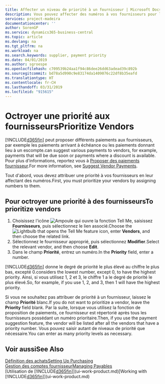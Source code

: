 ```yaml
---
title: Affecter un niveau de priorité à un fournisseur | Microsoft Docs
description: Vous pouvez affecter des numéros à vos fournisseurs pour les classer par ordre de priorité et faciliter des propositions de paiement dans Business Central.
services: project-madeira
documentationcenter: ''
author: SorenGP
ms.service: dynamics365-business-central
ms.topic: article
ms.devlang: na
ms.tgt_pltfrm: na
ms.workload: na
ms.search.keywords: supplier, payment priority
ms.date: 04/01/2019
ms.author: sgroespe
ms.openlocfilehash: c709539b24aa1f94c86dee26dd63adead39c892b
ms.sourcegitcommit: bd78a5d990c9e83174da1409076c22df8b35eafd
ms.translationtype: HT
ms.contentlocale: fr-CH
ms.lasthandoff: 03/31/2019
ms.locfileid: "915615"
---
```

# <a name="prioritize-vendors"></a><span data-ttu-id="7e3e5-103">Octroyer une priorité aux fournisseurs</span><span class="sxs-lookup"><span data-stu-id="7e3e5-103">Prioritize Vendors</span></span>
[!INCLUDE[d365fin](includes/d365fin_md.md)] <span data-ttu-id="7e3e5-104">peut proposer différents paiements aux fournisseurs, par exemple les paiements arrivant à échéance ou les paiements donnant lieu à un escompte.</span><span class="sxs-lookup"><span data-stu-id="7e3e5-104">can suggest various payments to vendors, for example, payments that will be due soon or payments where a discount is available.</span></span> <span data-ttu-id="7e3e5-105">Pour plus d'informations, reportez vous à [Proposer des paiements fournisseur](payables-how-suggest-vendor-payments.md).</span><span class="sxs-lookup"><span data-stu-id="7e3e5-105">For more information, see [Suggest Vendor Payments](payables-how-suggest-vendor-payments.md).</span></span>

<span data-ttu-id="7e3e5-106">Tout d'abord, vous devez attribuer une priorité à vos fournisseurs en leur affectant des numéros.</span><span class="sxs-lookup"><span data-stu-id="7e3e5-106">First, you must prioritize your vendors by assigning numbers to them.</span></span>

## <a name="to-prioritize-vendors"></a><span data-ttu-id="7e3e5-107">Pour octroyer une priorité à des fournisseurs</span><span class="sxs-lookup"><span data-stu-id="7e3e5-107">To prioritize vendors</span></span>
1. <span data-ttu-id="7e3e5-108">Choisissez l'icône ![Ampoule qui ouvre la fonction Tell Me](media/ui-search/search_small.png "Dites-moi ce que vous voulez faire"), saisissez **Fournisseurs**, puis sélectionnez le lien associé.</span><span class="sxs-lookup"><span data-stu-id="7e3e5-108">Choose the ![Lightbulb that opens the Tell Me feature](media/ui-search/search_small.png "Tell me what you want to do") icon, enter **Vendors**, and then choose the related link.</span></span>
2. <span data-ttu-id="7e3e5-109">Sélectionnez le fournisseur approprié, puis sélectionnez **Modifier**.</span><span class="sxs-lookup"><span data-stu-id="7e3e5-109">Select the relevant vendor, and then choose **Edit**.</span></span>
3. <span data-ttu-id="7e3e5-110">Dans le champ **Priorité**, entrez un numéro.</span><span class="sxs-lookup"><span data-stu-id="7e3e5-110">In the **Priority** field, enter a number.</span></span>

[!INCLUDE[d365fin](includes/d365fin_md.md)] <span data-ttu-id="7e3e5-111">donne le degré de priorité le plus élevé au chiffre le plus bas, excepté 0.</span><span class="sxs-lookup"><span data-stu-id="7e3e5-111">considers the lowest number, except 0, to have the highest priority.</span></span> <span data-ttu-id="7e3e5-112">Ainsi, si vous utilisez 1, 2 et 3, le chiffre 1 a le degré de priorité le plus élevé.</span><span class="sxs-lookup"><span data-stu-id="7e3e5-112">So, for example, if you use 1, 2, and 3, then 1 will have the highest priority.</span></span>

<span data-ttu-id="7e3e5-113">Si vous ne souhaitez pas attribuer de priorité à un fournisseur, laissez le champ **Priorité** blanc.</span><span class="sxs-lookup"><span data-stu-id="7e3e5-113">If you do not want to prioritize a vendor, leave the **Priority** field blank.</span></span> <span data-ttu-id="7e3e5-114">Par la suite, lorsque vous utilisez la fonction de proposition de paiements, ce fournisseur est répertorié après tous les fournisseurs possédant un numéro prioritaire.</span><span class="sxs-lookup"><span data-stu-id="7e3e5-114">Then, if you use the payment suggestion feature, the vendor will be listed after all the vendors that have a priority number.</span></span> <span data-ttu-id="7e3e5-115">Vous pouvez saisir autant de niveaux de priorité que nécessaire.</span><span class="sxs-lookup"><span data-stu-id="7e3e5-115">You can enter as many priority levels as necessary.</span></span>

## <a name="see-also"></a><span data-ttu-id="7e3e5-116">Voir aussi</span><span class="sxs-lookup"><span data-stu-id="7e3e5-116">See Also</span></span>
[<span data-ttu-id="7e3e5-117">Définition des achats</span><span class="sxs-lookup"><span data-stu-id="7e3e5-117">Setting Up Purchasing</span></span>](purchasing-setup-purchasing.md)  
[<span data-ttu-id="7e3e5-118">Gestion des comptes fournisseur</span><span class="sxs-lookup"><span data-stu-id="7e3e5-118">Managing Payables</span></span>](payables-manage-payables.md)  
<span data-ttu-id="7e3e5-119">[Utilisation de [!INCLUDE[d365fin](includes/d365fin_md.md)]](ui-work-product.md)</span><span class="sxs-lookup"><span data-stu-id="7e3e5-119">[Working with [!INCLUDE[d365fin](includes/d365fin_md.md)]](ui-work-product.md)</span></span>
